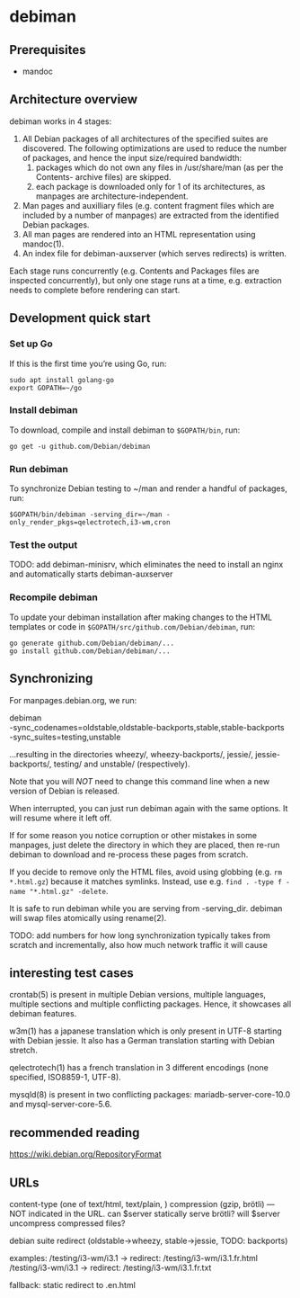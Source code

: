 # debiman

## Prerequisites

* mandoc

## Architecture overview

debiman works in 4 stages:

1. All Debian packages of all architectures of the specified suites are discovered. The following optimizations are used to reduce the number of packages, and hence the input size/required bandwidth:
    1. packages which do not own any files in /usr/share/man (as per the Contents-<arch> archive files) are skipped.
    2. each package is downloaded only for 1 of its architectures, as manpages are architecture-independent.
2. Man pages and auxilliary files (e.g. content fragment files which are included by a number of manpages) are extracted from the identified Debian packages.
3. All man pages are rendered into an HTML representation using mandoc(1).
4. An index file for debiman-auxserver (which serves redirects) is written.

Each stage runs concurrently (e.g. Contents and Packages files are
inspected concurrently), but only one stage runs at a time,
e.g. extraction needs to complete before rendering can start.

## Development quick start

### Set up Go

If this is the first time you’re using Go, run:
```
sudo apt install golang-go
export GOPATH=~/go
```

### Install debiman

To download, compile and install debiman to `$GOPATH/bin`, run:
```
go get -u github.com/Debian/debiman
```

### Run debiman

To synchronize Debian testing to ~/man and render a handful of packages, run:
```
$GOPATH/bin/debiman -serving_dir=~/man -only_render_pkgs=qelectrotech,i3-wm,cron
```

### Test the output

TODO: add debiman-minisrv, which eliminates the need to install an nginx and automatically starts debiman-auxserver

### Recompile debiman

To update your debiman installation after making changes to the HTML
templates or code in `$GOPATH/src/github.com/Debian/debiman`, run:
```
go generate github.com/Debian/debiman/...
go install github.com/Debian/debiman/...
```

## Synchronizing

For manpages.debian.org, we run:

  debiman \
    -sync_codenames=oldstable,oldstable-backports,stable,stable-backports \
    -sync_suites=testing,unstable
    
…resulting in the directories wheezy/, wheezy-backports/, jessie/, jessie-backports/, testing/ and unstable/ (respectively).

Note that you will *NOT* need to change this command line when a new version of Debian is released.

When interrupted, you can just run debiman again with the same options. It will resume where it left off.

If for some reason you notice corruption or other mistakes in some manpages, just delete the directory in which they are placed, then re-run debiman to download and re-process these pages from scratch.

If you decide to remove only the HTML files, avoid using globbing (e.g. `rm *.html.gz`) because it matches symlinks. Instead, use e.g. `find . -type f -name "*.html.gz" -delete`.

It is safe to run debiman while you are serving from -serving_dir. debiman will swap files atomically using rename(2).

TODO: add numbers for how long synchronization typically takes from scratch and incrementally, also how much network traffic it will cause

## interesting test cases

crontab(5) is present in multiple Debian versions, multiple languages, multiple sections and multiple conflicting packages. Hence, it showcases all debiman features.

w3m(1) has a japanese translation which is only present in UTF-8 starting with Debian jessie. It also has a German translation starting with Debian stretch.

qelectrotech(1) has a french translation in 3 different encodings (none specified, ISO8859-1, UTF-8).

mysqld(8) is present in two conflicting packages: mariadb-server-core-10.0 and mysql-server-core-5.6.

## recommended reading

https://wiki.debian.org/RepositoryFormat

## URLs

<language>
content-type (one of text/html, text/plain, <raw>)
compression (gzip, brötli) — NOT indicated in the URL. can $server statically serve brötli? will $server uncompress compressed files?

debian suite redirect (oldstable→wheezy, stable→jessie, TODO: backports)

examples:
/testing/i3-wm/i3.1 → redirect: /testing/i3-wm/i3.1.fr.html
/testing/i3-wm/i3.1 → redirect: /testing/i3-wm/i3.1.fr.txt

fallback: static redirect to .en.html